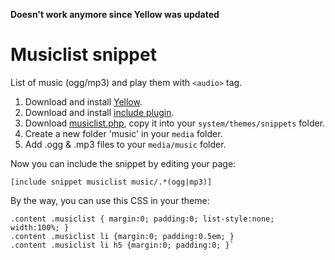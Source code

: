 
**Doesn't work anymore since Yellow was updated**

# Musiclist snippet

List of music (ogg/mp3) and play them with `<audio>` tag.

1. Download and install [Yellow](https://github.com/markseu/yellowcms).
2. Download and install [include plugin](https://github.com/markseu/yellowcms-extensions/tree/master/plugins/include).
3. Download [musiclist.php](musiclist.php?raw=true), copy it into your `system/themes/snippets` folder.
4. Create a new folder 'music' in your `media` folder.
5. Add .ogg & .mp3 files to your `media/music` folder.

Now you can include the snippet by editing your page: 

    [include snippet musiclist music/.*(ogg|mp3)]

By the way, you can use this CSS in your theme:

    .content .musiclist { margin:0; padding:0; list-style:none; width:100%; }  
    .content .musiclist li {margin:0; padding:0.5em; }  
    .content .musiclist li h5 {margin:0; padding:0; }`


